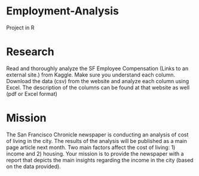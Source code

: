 # Employment-Analysis
Project in R
# Research
Read and thoroughly analyze the SF Employee Compensation (Links to an external site.) from Kaggle. Make sure you understand each column.
Download the data (csv) from the website and analyze each column using Excel. The description of the columns can be found at that website as well (pdf or Excel format)
# Mission
The San Francisco Chronicle newspaper is conducting an analysis of cost of living in the city. The results of the analysis will be published as a main page article next month. Two main factors affect the cost of living: 1) income and 2) housing. Your mission is to provide the newspaper with a report that depicts the main insights regarding the income in the city (based on the data provided).
